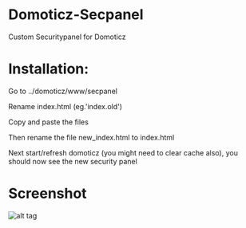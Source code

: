 # Domoticz-Secpanel
Custom Securitypanel for Domoticz

# Installation:
Go to ../domoticz/www/secpanel

Rename index.html (eg.'index.old')

Copy and paste the files

Then rename the file new_index.html to index.html

Next start/refresh domoticz (you might need to clear cache also), you should now see the new security panel

# Screenshot
![alt tag](http://www.accentaplast.se/wordpress/wp-content/uploads/2017/11/Secpanel.jpg)
